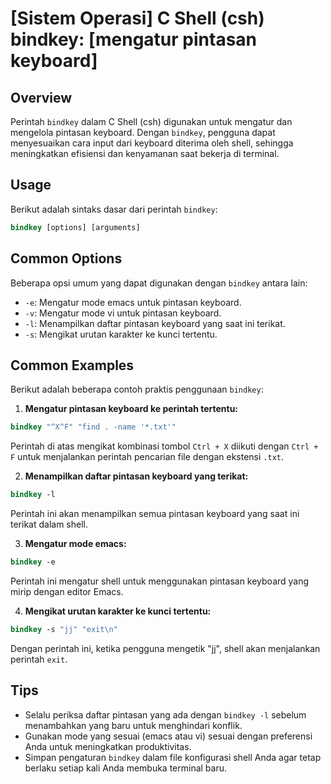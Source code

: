 # [Sistem Operasi] C Shell (csh) bindkey: [mengatur pintasan keyboard]

## Overview
Perintah `bindkey` dalam C Shell (csh) digunakan untuk mengatur dan mengelola pintasan keyboard. Dengan `bindkey`, pengguna dapat menyesuaikan cara input dari keyboard diterima oleh shell, sehingga meningkatkan efisiensi dan kenyamanan saat bekerja di terminal.

## Usage
Berikut adalah sintaks dasar dari perintah `bindkey`:

```csh
bindkey [options] [arguments]
```

## Common Options
Beberapa opsi umum yang dapat digunakan dengan `bindkey` antara lain:

- `-e`: Mengatur mode emacs untuk pintasan keyboard.
- `-v`: Mengatur mode vi untuk pintasan keyboard.
- `-l`: Menampilkan daftar pintasan keyboard yang saat ini terikat.
- `-s`: Mengikat urutan karakter ke kunci tertentu.

## Common Examples
Berikut adalah beberapa contoh praktis penggunaan `bindkey`:

1. **Mengatur pintasan keyboard ke perintah tertentu:**

```csh
bindkey "^X^F" "find . -name '*.txt'"
```
Perintah di atas mengikat kombinasi tombol `Ctrl + X` diikuti dengan `Ctrl + F` untuk menjalankan perintah pencarian file dengan ekstensi `.txt`.

2. **Menampilkan daftar pintasan keyboard yang terikat:**

```csh
bindkey -l
```
Perintah ini akan menampilkan semua pintasan keyboard yang saat ini terikat dalam shell.

3. **Mengatur mode emacs:**

```csh
bindkey -e
```
Perintah ini mengatur shell untuk menggunakan pintasan keyboard yang mirip dengan editor Emacs.

4. **Mengikat urutan karakter ke kunci tertentu:**

```csh
bindkey -s "jj" "exit\n"
```
Dengan perintah ini, ketika pengguna mengetik "jj", shell akan menjalankan perintah `exit`.

## Tips
- Selalu periksa daftar pintasan yang ada dengan `bindkey -l` sebelum menambahkan yang baru untuk menghindari konflik.
- Gunakan mode yang sesuai (emacs atau vi) sesuai dengan preferensi Anda untuk meningkatkan produktivitas.
- Simpan pengaturan `bindkey` dalam file konfigurasi shell Anda agar tetap berlaku setiap kali Anda membuka terminal baru.